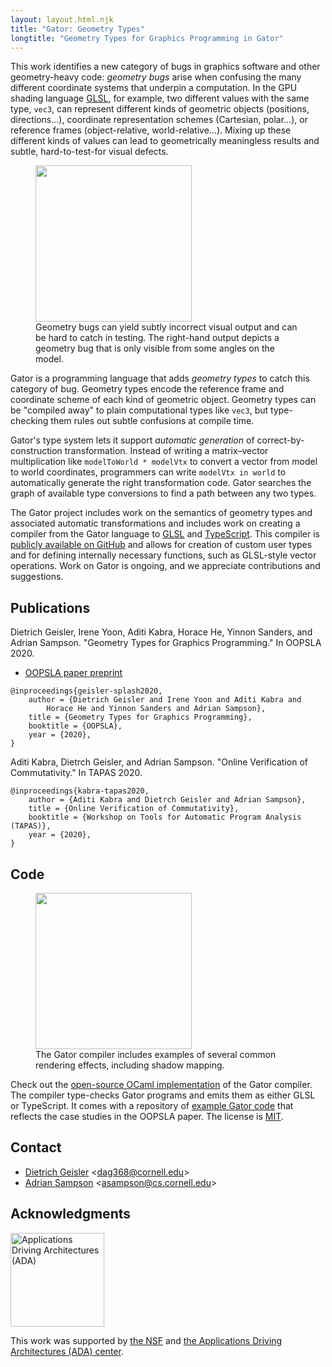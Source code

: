 ```yaml
---
layout: layout.html.njk
title: "Gator: Geometry Types"
longtitle: "Geometry Types for Graphics Programming in Gator"
---
```

This work identifies a new category of bugs in graphics software and other geometry-heavy code:
*geometry bugs* arise when confusing the many different coordinate systems that underpin a computation.
In the GPU shading language [GLSL][], for example, two different values with the same type, `vec3`, can represent different kinds of geometric objects (positions, directions…), coordinate representation schemes (Cartesian, polar…), or reference frames (object-relative, world-relative…).
Mixing up these different kinds of values can lead to geometrically meaningless results and subtle, hard-to-test-for visual defects.

<figure>
  <img src="bunnies.png" style="width: 250px;">
  <figcaption>
    Geometry bugs can yield subtly incorrect visual output and can be hard to catch in testing.
    The right-hand output depicts a geometry bug that is only visible from some angles on the model.
  </figcaption>
</figure>

Gator is a programming language that adds *geometry types* to catch this category of bug.
Geometry types encode the reference frame and coordinate scheme of each kind of geometric object.
Geometry types can be "compiled away" to plain computational types like `vec3`, but type-checking them rules out subtle confusions at compile time.

Gator's type system lets it support *automatic generation* of correct-by-construction transformation.
Instead of writing a matrix–vector multiplication like `modelToWorld * modelVtx` to convert a vector from model to world coordinates, programmers can write `modelVtx in world` to automatically generate the right transformation code.
Gator searches the graph of available type conversions to find a path between any two types.

The Gator project includes work on the semantics of geometry types and associated automatic transformations and includes work on creating a compiler from the Gator language to [GLSL][] and [TypeScript][].
This compiler is [publicly available on GitHub][gh] and allows for creation of custom user types and for defining internally necessary functions, such as GLSL-style vector operations.
Work on Gator is ongoing, and we appreciate contributions and suggestions.

[gh]: https://github.com/cucapra/gator
[glsl]: https://www.khronos.org/opengl/wiki/Core_Language_(GLSL)
[typescript]: https://www.typescriptlang.org

## Publications

Dietrich Geisler, Irene Yoon, Aditi Kabra, Horace He, Yinnon Sanders, and Adrian Sampson.
"Geometry Types for Graphics Programming."
In OOPSLA 2020.

<ul class="links">
  <li><a href="https://www.cs.cornell.edu/~asampson/media/papers/gator-oopsla2020-preprint.pdf" class="pdf">OOPSLA paper preprint</a></li>
</ul>

    @inproceedings{geisler-splash2020,
        author = {Dietrich Geisler and Irene Yoon and Aditi Kabra and
            Horace He and Yinnon Sanders and Adrian Sampson},
        title = {Geometry Types for Graphics Programming},
        booktitle = {OOPSLA},
        year = {2020},
    }

Aditi Kabra, Dietrch Geisler, and Adrian Sampson.
"Online Verification of Commutativity."
In TAPAS 2020.

    @inproceedings{kabra-tapas2020,
        author = {Aditi Kabra and Dietrch Geisler and Adrian Sampson},
        title = {Online Verification of Commutativity},
        booktitle = {Workshop on Tools for Automatic Program Analysis (TAPAS)},
        year = {2020},
    }

## Code

<figure>
  <img src="shadowmap.png" style="width: 250px;">
  <figcaption>
    The Gator compiler includes examples of several common rendering effects, including shadow mapping.
  </figcaption>
</figure>

Check out the [open-source OCaml implementation][gh] of the Gator compiler.
The compiler type-checks Gator programs and emits them as either GLSL or TypeScript.
It comes with a repository of [example Gator code][ex] that reflects the case studies in the OOPSLA paper.
The license is [MIT][].

[gh]: https://github.com/cucapra/gator
[ex]: https://github.com/cucapra/gator/tree/master/examples
[mit]: https://opensource.org/licenses/MIT
[gh]: https://github.com/cucapra/approx-vision

## Contact

* [Dietrich Geisler][dietrich] &lt;<dag368@cornell.edu>&gt;
* [Adrian Sampson][adrian] &lt;<asampson@cs.cornell.edu>&gt;

[dietrich]: https://www.cs.cornell.edu/~dgeisler/
[adrian]: http://www.cs.cornell.edu/~asampson/

## Acknowledgments

<img class="flair" src="/img/ada.png" style="width: 150px"
    alt="Applications Driving Architectures (ADA)">

This work was supported by [the NSF][nsf] and [the Applications Driving Architectures (ADA) center][ada].

[nsf]: https://www.nsf.gov
[ada]: https://adacenter.org
